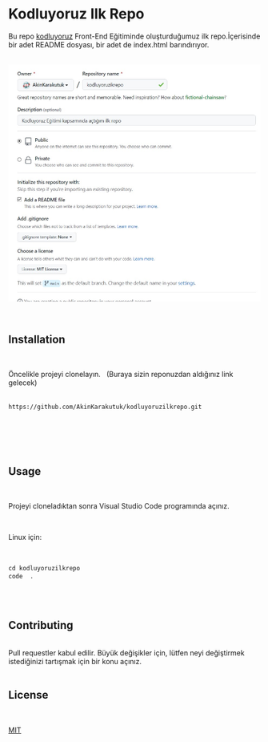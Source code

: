 # Kodluyoruz Ilk Repo
Bu repo [kodluyoruz](https://www.kodluyoruz.org) Front-End Eğitiminde oluşturduğumuz ilk repo.İçerisinde bir adet README dosyası, bir adet de index.html barındırıyor.<br><br>

![Repo Oluşturulması](/figures/repo.jpg)

<br>

## Installation
<br>

Öncelikle projeyi clonelayın. &nbsp; (Buraya sizin reponuzdan aldığınız link gelecek)
<br><br>


```
https://github.com/AkinKarakutuk/kodluyoruzilkrepo.git

```

<br>

<br><br>

## Usage
<br>

Projeyi cloneladıktan sonra Visual Studio Code programında açınız.  

<br>

Linux için:

<br>

```
cd kodluyoruzilkrepo
code  .
```


<br><br>

## Contributing 
<br> 
Pull requestler kabul edilir. Büyük değişikler için, lütfen neyi değiştirmek istediğinizi tartışmak için bir konu açınız.
<br><br>

## License
<br>

[MIT](https://choosealicense.com/licenses/mit/)
